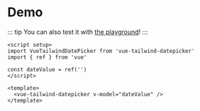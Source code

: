 <script setup>
  import DemoLayout from './DemoLayout.vue'
  import VueTailwindDatePicker from '../src/VueTailwindDatePicker.vue'
  import { ref } from 'vue'

  const dateValue = ref('')
</script>

# Demo

::: tip
You can also test it with [the playground](https://stackblitz.com/edit/vue-58nly1?file=src/components/Playground.vue)!
:::

<DemoLayout>
  <VueTailwindDatePicker
    v-model="dateValue"
  ></VueTailwindDatePicker>
</DemoLayout>

```vue
<script setup>
import VueTailwindDatePicker from 'vue-tailwind-datepicker'
import { ref } from 'vue'

const dateValue = ref('')
</script>

<template>
  <vue-tailwind-datepicker v-model="dateValue" />
</template>
```

